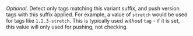 *Optional.* Detect only tags matching this
  variant suffix, and push version tags with this suffix applied. For example,
  a value of `stretch` would be used for tags like `1.2.3-stretch`. This is
  typically used *without* `tag` - if it is set, this value will only used for
  pushing, not checking.
  